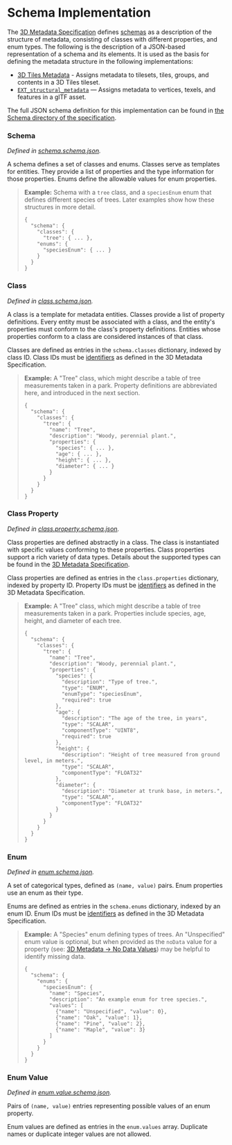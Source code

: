 # Schema Implementation

The [3D Metadata Specification](../../README.md) defines [schemas](../../README.md#schemas) as a description of the structure of metadata, consisting of classes with different properties, and enum types. The following is the description of a JSON-based representation of a schema and its elements. It is used as the basis for defining the metadata structure in the following implementations:

* [3D Tiles Metadata](TODO) - Assigns metadata to tilesets, tiles, groups, and contents in a 3D Tiles tileset.
* [`EXT_structural_metadata`](https://github.com/CesiumGS/glTF/tree/3d-tiles-next/extensions/2.0/Vendor/EXT_structural_metadata) — Assigns metadata to vertices, texels, and features in a glTF asset.

The full JSON schema definition for this implementation can be found in [the Schema directory of the specification](../../../schema/Schema/).

### Schema

*Defined in [schema.schema.json](../../../schema/Schema/schema.schema.json).*

A schema defines a set of classes and enums. Classes serve as templates for entities. They provide a list of properties and the type information for those properties. Enums define the allowable values for enum properties. 

> **Example:** Schema with a `tree` class, and a `speciesEnum` enum that defines different species of trees. Later examples show how these structures in more detail. 
>
> ```jsonc
> {
>   "schema": {
>     "classes": {
>       "tree": { ... },
>     "enums": {
>       "speciesEnum": { ... } 
>     }
>   }
> }
> ```

### Class

*Defined in [class.schema.json](../../../schema/Schema/class.schema.json).*

A class is a template for metadata entities. Classes provide a list of property definitions. Every entity must be associated with a class, and the entity's properties must conform to the class's property definitions. Entities whose properties conform to a class are considered instances of that class.

Classes are defined as entries in the `schema.classes` dictionary, indexed by class ID. Class IDs must be [identifiers](../../README.md#identifiers) as defined in the 3D Metadata Specification.

> **Example:** A "Tree" class, which might describe a table of tree measurements taken in a park. Property definitions are abbreviated here, and introduced in the next section.
>
> ```jsonc
> {
>   "schema": {
>     "classes": {
>       "tree": {
>         "name": "Tree",
>         "description": "Woody, perennial plant.",
>         "properties": {
>           "species": { ... },
>           "age": { ... },
>           "height": { ... },
>           "diameter": { ... }
>         }
>       }
>     }
>   }
> }
> ```

### Class Property

*Defined in [class.property.schema.json](../../../schema/Schema/class.property.schema.json).*

Class properties are defined abstractly in a class. The class is instantiated with specific values conforming to these properties. Class properties support a rich variety of data types. Details about the supported types can be found in the [3D Metadata Specification](../../README.md#property).

Class properties are defined as entries in the `class.properties` dictionary, indexed by property ID. Property IDs must be [identifiers](../../README.md#identifiers) as defined in the 3D Metadata Specification.

> **Example:** A "Tree" class, which might describe a table of tree measurements taken in a park. Properties include species, age, height, and diameter of each tree.
>
> ```jsonc
> {
>   "schema": {
>     "classes": {
>       "tree": {
>         "name": "Tree",
>         "description": "Woody, perennial plant.",
>         "properties": {
>           "species": {
>             "description": "Type of tree.",
>             "type": "ENUM",
>             "enumType": "speciesEnum",
>             "required": true
>           },
>           "age": {
>             "description": "The age of the tree, in years",
>             "type": "SCALAR",
>             "componentType": "UINT8",
>             "required": true
>           },
>           "height": {
>             "description": "Height of tree measured from ground level, in meters.",
>             "type": "SCALAR",
>             "componentType": "FLOAT32"
>           },
>           "diameter": {
>             "description": "Diameter at trunk base, in meters.",
>             "type": "SCALAR",
>             "componentType": "FLOAT32"
>           }
>         }
>       }
>     }
>   }
> }
> ```

### Enum

*Defined in [enum.schema.json](../../../schema/Schema/enum.schema.json).*

A set of categorical types, defined as `(name, value)` pairs. Enum properties use an enum as their type.

Enums are defined as entries in the `schema.enums` dictionary, indexed by an enum ID. Enum IDs must be [identifiers](../../README.md#identifiers) as defined in the 3D Metadata Specification.

> **Example:** A "Species" enum defining types of trees. An "Unspecified" enum value is optional, but when provided as the `noData` value for a property (see: [3D Metadata → No Data Values](../../README.md#required-properties-no-data-values-and-default-values)) may be helpful to identify missing data.
>
> ```jsonc
> {
>   "schema": {
>     "enums": {
>       "speciesEnum": {
>         "name": "Species",
>         "description": "An example enum for tree species.",
>         "values": [
>           {"name": "Unspecified", "value": 0},
>           {"name": "Oak", "value": 1},
>           {"name": "Pine", "value": 2},
>           {"name": "Maple", "value": 3}
>         ]
>       }
>     }
>   }
> }
> ```

### Enum Value

*Defined in [enum.value.schema.json](../../../schema/Schema/enum.value.schema.json).*

Pairs of `(name, value)` entries representing possible values of an enum property.

Enum values are defined as entries in the `enum.values` array. Duplicate names or duplicate integer values are not allowed.

